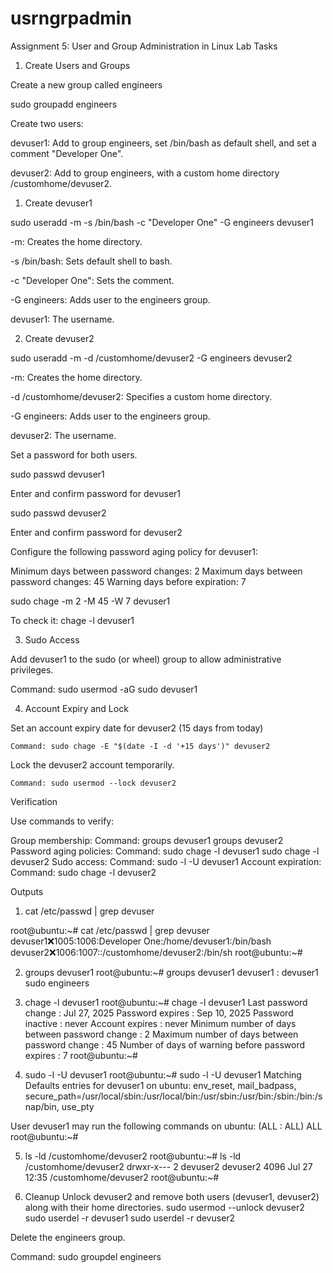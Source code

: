 # usrngrpadmin
Assignment 5: User and Group Administration in Linux
Lab Tasks

1. Create Users and Groups

Create a new group called engineers

sudo groupadd engineers

Create two users:

devuser1: Add to group engineers, set /bin/bash as default shell, and set a comment "Developer One".

devuser2: Add to group engineers, with a custom home directory /customhome/devuser2.

1. Create devuser1

sudo useradd -m -s /bin/bash -c "Developer One" -G engineers devuser1

-m: Creates the home directory.

-s /bin/bash: Sets default shell to bash.

-c "Developer One": Sets the comment.

-G engineers: Adds user to the engineers group.

devuser1: The username.

2. Create devuser2

sudo useradd -m -d /customhome/devuser2 -G engineers devuser2

-m: Creates the home directory.

-d /customhome/devuser2: Specifies a custom home directory.

-G engineers: Adds user to the engineers group.

devuser2: The username.

Set a password for both users.

sudo passwd devuser1

Enter and confirm password for devuser1 

sudo passwd devuser2

Enter and confirm password for devuser2

Configure the following password aging policy for devuser1:

Minimum days between password changes: 2
Maximum days between password changes: 45
Warning days before expiration: 7

sudo chage -m 2 -M 45 -W 7 devuser1

To check it: chage -l devuser1

3. Sudo Access

Add devuser1 to the sudo (or wheel) group to allow administrative privileges.

Command: sudo usermod -aG sudo devuser1

4. Account Expiry and Lock

  Set an account expiry date for devuser2 (15 days from today)

    Command: sudo chage -E "$(date -I -d '+15 days')" devuser2

  Lock the devuser2 account temporarily.
   
    Command: sudo usermod --lock devuser2


Verification

Use commands to verify:

Group membership: 
    Command: groups devuser1
             groups devuser2
Password aging policies: 
    Command: sudo chage -l devuser1
             sudo chage -l devuser2
Sudo access: 
    Command: sudo -l -U devuser1
Account expiration: 
    Command: sudo chage -l devuser2
             

Outputs

1. cat /etc/passwd | grep devuser

root@ubuntu:~# cat /etc/passwd | grep devuser
devuser1:x:1005:1006:Developer One:/home/devuser1:/bin/bash
devuser2:x:1006:1007::/customhome/devuser2:/bin/sh
root@ubuntu:~#

2. groups devuser1
root@ubuntu:~# groups devuser1
devuser1 : devuser1 sudo engineers

3. chage -l devuser1
root@ubuntu:~# chage -l devuser1
Last password change                                    : Jul 27, 2025
Password expires                                        : Sep 10, 2025
Password inactive                                       : never
Account expires                                         : never
Minimum number of days between password change          : 2
Maximum number of days between password change          : 45
Number of days of warning before password expires       : 7
root@ubuntu:~#

4. sudo -l -U devuser1
root@ubuntu:~# sudo -l -U devuser1
Matching Defaults entries for devuser1 on ubuntu:
    env_reset, mail_badpass,
    secure_path=/usr/local/sbin\:/usr/local/bin\:/usr/sbin\:/usr/bin\:/sbin\:/bin\:/snap/bin,
    use_pty

User devuser1 may run the following commands on ubuntu:
    (ALL : ALL) ALL
root@ubuntu:~#

5. ls -ld /customhome/devuser2
root@ubuntu:~# ls -ld /customhome/devuser2
drwxr-x--- 2 devuser2 devuser2 4096 Jul 27 12:35 /customhome/devuser2
root@ubuntu:~#

6. Cleanup
 Unlock devuser2 and remove both users (devuser1, devuser2) along with their home directories.
  sudo usermod --unlock devuser2
  sudo userdel -r devuser1
  sudo userdel -r devuser2

 Delete the engineers group.

  Command: sudo groupdel engineers
